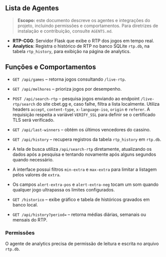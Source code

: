 ## Lista de Agentes

> **Escopo:** este documento descreve os agentes e integrações do projeto, incluindo permissões e comportamentos. Para diretrizes de instalação e contribuição, consulte `AGENTS.md`.

- **RTP-CGG**: Servidor Flask que exibe o RTP dos jogos em tempo real.
- **Analytics**: Registra o histórico de RTP no banco SQLite `rtp.db`, na tabela `rtp_history`, para exibição na página de analytics.

## Funções e Comportamentos

- `GET /api/games` – retorna jogos consultando `/live-rtp`.
- `GET /api/melhores` – prioriza jogos por desempenho.
- `POST /api/search-rtp` – pesquisa jogos enviando ao endpoint `/live-rtp/search` do site cbet.gg e, caso falhe, filtra a lista localmente. Utiliza headers `accept`, `content-type`, `x-language-iso`, `origin` e `referer`. A requisição respeita a variável `VERIFY_SSL` para definir se o certificado TLS será verificado.
- `GET /api/last-winners` – obtém os últimos vencedores do cassino.
- `GET /api/history` – recupera registros da tabela `rtp_history` em `rtp.db`.
- A tela de busca utiliza `/api/search-rtp` diretamente, atualizando os dados após a pesquisa e tentando novamente após alguns segundos quando necessário.

- A interface possui filtros `min-extra` e `max-extra` para limitar a listagem pelos valores de `extra`.
- Os campos `alert-extra-pos` e `alert-extra-neg` tocam um som quando qualquer jogo ultrapassa os limites configurados.


- `GET /historico` – exibe gráfico e tabela de históricos gravados em banco local.
- `GET /api/history?period=` – retorna médias diárias, semanais ou mensais do RTP.


### Permissões

O agente de analytics precisa de permissão de leitura e escrita no arquivo `rtp.db`.



